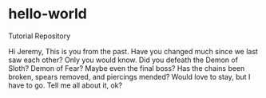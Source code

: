 # hello-world
Tutorial Repository

Hi Jeremy,
This is you from the past.  Have you changed much since we last saw each other?  Only you would know.
Did you defeath the Demon of Sloth?  Demon of Fear?  Maybe even the final boss?
Has the chains been broken, spears removed, and piercings mended?
Would love to stay, but I have to go.  Tell me all about it, ok?
